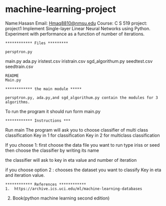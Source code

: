 # machine-learning-project
Name:Hasasn 
 	Email: Hmaq8810@nmsu.edu
	Course: C S 519
	project: project1 
	Implement Single-layer Linear Neural Networks using Python. Experiment with performance as a function of number of iterations.
	
	************ Files *********
	
	persptron.py
main.py
ada.py
iristest.csv
iristrain.csv
sgd_algorithum.py
seedtest.csv
seedtrain.csv

	README
	Main.py
	
	************ the main module *****
	
	persptron.py, ada.py,and sgd_algorithum.py contain the modules for 3 algorithms.
To run the program it should run form main.py

	
	************ Instructions ***
Run main
The program will ask you to choose classifier of multi class classification
Key in 1 for classification
Key in 2 for multiclass classification

If you choose 1:
first choose the data file you want to run type iriss or seed
then choose the classifier by writing its name

the classifier will ask to key in eta value and number of iteration

if you choose option 2 :
chooses the dataset you want to classify 
 Key in eta and iteration value.

	************ References ************
	1.	https://archive.ics.uci.edu/ml/machine-learning-databases
2.	Book(python machine learning second edition)
